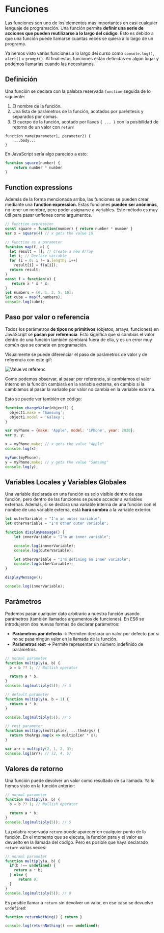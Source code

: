 # Funciones

Las funciones son uno de los elementos más importantes en casi cualquier lenguaje de programación. Una función permite **definir una serie de acciones que pueden reutilizarse a lo largo del código**. Esto es debido a que una función puede llamarse cuantas veces se quiera a lo largo de un programa.

Ya hemos visto varias funciones a lo largo del curso como `console.log()`, `alert()` o `prompt()`. Al final estas funciones están definidas en algún lugar y podemos llamarlas cuando las necesitamos.

## Definición

Una función se declara con la palabra reservada `function` seguida de lo siguiente:

1. El nombre de la función.
2. Una lista de parámetros de la función, acotados por paréntesis y separados por comas.
3. El cuerpo de la función, acotado por llaves `{ ... }` con la posibilidad de retorno de un valor con `return`

```pseudocode
function name(parameter1, parameter2) {
    ...body...
}
```

En JavaScript sería algo parecido a esto:

```javascript
function square(number) {
    return number * number
}
```

## Function expressions

Además de la forma mencionada arriba, las funciones se pueden crear mediante una **function expression**. Estas funciones **pueden ser anónimas**, no tener un nombre, pero poder asignarse a variables. Este método es muy útil para pasar unfiones como argumentos.

```javascript
// Function expression
const square = function(number) { return number * number }
var x = square(4) // x gets the value 16

// Function as a parameter
function map(f, a) {
  let result = []; // Create a new Array
  let i; // Declare variable
  for (i = 0; i != a.length; i++)
    result[i] = f(a[i]);
  return result;
}
const f = function(x) {
   return x * x * x;
}
let numbers = [0, 1, 2, 5, 10];
let cube = map(f,numbers);
console.log(cube);
```

## Paso por valor o referencia

Todos los parámetros **de tipos no primitivos** (objetos, arrays, funciones) en JavaScript se **pasan por referencia**. Esto significa que si cambias el valor dentro de una función también cambiará fuera de ella, y es un error muy común que se comete en programación.

Visualmente se puede diferenciar el paso de parámetros de valor y de referencia con este gif:

![Value vs referenc](https://www.mathwarehouse.com/programming/images/pass-by-reference-vs-pass-by-value-animation.gif)

Como podemos observar, al pasar por referencia, si cambiamos el valor interno en la función cambiará en la variable externa, en cambio si la cambiamos al pasar la variable por valor no cambia en la variable externa.

Esto se puede ver también en código:

```javascript
function changeValue(object1) {
  object1.make = 'Samsung';
  object1.model = 'Galaxy';
}

var myPhone = {make: 'Apple', model: 'iPhone', year: 2020};
var x, y;

x = myPhone.make; // x gets the value "Apple"
console.log(x);

myFunc(myPhone);
y = myPhone.make; // y gets the value "Samsung"
console.log(y);
```

## Variables Locales y Variables Globales

Una variable declarada en una función es solo visible dentro de esa función, pero dentro de las funciones se puede acceder a variables externas. Además, si se declara una variable interna de una función con el nombre de una variable externa, está **hará sombra** a la variable exterior.

```javascript
let outerVariable = "I'm an outer variable";
let otherVariable = "I'm other outer variable";

function displayMessage() {
    let innerVariable = "I'm an inner variable";

    console.log(innverVariable);
    console.log(outerVariable);

    let otherVariable = "I'm defining an inner variable";
    console.log(otherVariable);
}

displayMessage();

console.log(innerVariable);
```

## Parámetros

Podemos pasar cualquier dato arbitrario a nuestra función usando parámetros (también llamados argumentos de funciones). En ES6 se introdujeron dos nuevas formas de declarar parámetros:

* **Parámetros por defecto** -> Permiten declarar un valor por defecto por si no se pasa ningún valor en la llamada de la función.
* **Parámetros rest** -> Permite representar un número indefinido de parámetros.

```javascript
// normal parameter
function multiply(a, b) {
  b = b ?? 1; // Nullish operator

  return a * b;
}
console.log(multiply(5)); // 5

// default parameter
function multiply(a, b = 1) {
  return a * b;
}

console.log(multiply(5)); // 5

// rest parameter
function multiply(multiplier, ...theArgs) {
  return theArgs.map(x => multiplier * x);
}

var arr = multiply(2, 1, 2, 3);
console.log(arr); // [2, 4, 6]
```

## Valores de retorno

Una función puede devolver un valor como resultado de su llamada. Ya lo hemos visto en la función anterior:

```javascript
// normal parameter
function multiply(a, b) {
  b = b ?? 1; // Nullish operator

  return a * b;
}
console.log(multiply(5)); // 5
```

La palabra reservada `return` puede aparecer en cualquier punto de la función. En el momento que se ejecuta, la función para y el valor es devuelto en la llamada del código.
Pero es posible que haya declarado `return` varias veces:

```javascript
// normal parameter
function multiply(a, b) {
  if(b !== undefined) {
    return a * b;
  } else {
      return 0;
  }
}
console.log(multiply(5)); // 0
```

Es posible llamar a `return` sin devolver un valor, en ese caso se devuelve `undefined`:

```javascript
function returnNothing() { return }

console.log(returnNothing() === undefined);
```